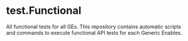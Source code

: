 # test.Functional
All functional tests for all GEs.
This repository contains automatic scripts and commands to execute functional API tests for each Generic Enables.
